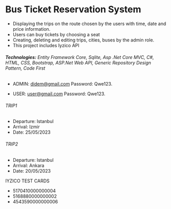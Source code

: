 # Bus Ticket Reservation System

- Displaying the trips on the route chosen by the users with time, date and price information.
- Users can buy tickets by choosing a seat
- Creating, deleting and editing trips, cities, buses by the admin role.
- This project includes Iyzico API

###### **Technologies:** Entity Framework Core, Sqlite, Asp .Net Core MVC, C#, HTML, CSS, Bootstrap, ASP.Net Web API, Generic Repository Design Pattern, Code First 

- ADMIN: didem@gmail.com
  Password: Qwe123.

- USER: user@gmail.com
  Password: Qwe123.

###### TRIP1
- Departure: Istanbul
- Arrival: Izmir
- Date: 25/05/2023


###### TRIP2
- Departure: Istanbul
- Arrival: Ankara
- Date: 20/05/2023

IYZICO TEST CARDS

- 5170410000000004
- 5168880000000002
- 4543590000000006
